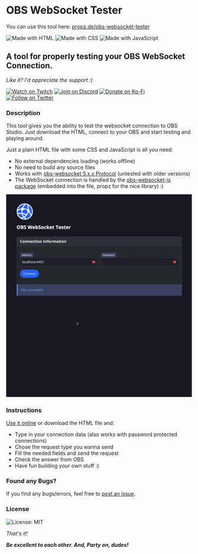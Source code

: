 # __OBS WebSocket Tester__

You can use this tool here:
[propz.de/obs-websocket-tester](https://propz.de/obs-websocket-tester/)

![Made with HTML](https://img.shields.io/static/v1?label&message=HTML&color=e34c26&logo=html5&logoColor=fff)
![Made with CSS](https://img.shields.io/static/v1?label&message=CSS&color=304cdc&logo=css3&logoColor=fff)
![Made with JavaScript](https://img.shields.io/static/v1?label&message=JavaScript&color=f0db4f&logo=javascript&logoColor=323330)

## __A tool for properly testing your OBS WebSocket Connection.__

_Like it? I'd appreciate the support :)_

[![Watch on Twitch](https://img.shields.io/static/v1?label=Watch%20on&message=Twitch&color=bf94ff&logo=twitch&logoColor=fff)](https://propz.de/twitch/)
[![Join on Discord](https://img.shields.io/static/v1?label=Join%20on&message=Discord&color=7289da&logo=discord&logoColor=fff)](https://propz.de/discord/)
[![Donate on Ko-Fi](https://img.shields.io/static/v1?label=Donate%20on&message=Ko-Fi&color=ff5f5f&logo=kofi&logoColor=fff)](https://propz.de/kofi/)
[![Follow on Twitter](https://img.shields.io/static/v1?label=Follow%20on&message=Twitter&color=1DA1F2&logo=twitter&logoColor=fff)](https://propz.de/twitter/)

### __Description__

This tool gives you the ability to test the websocket connection to OBS Studio. Just download the HTML, connect to your OBS and start testing and playing around.

Just a plain HTML file with some CSS and JavaScript is all you need:
- No external dependencies loading (works offline)
- No need to build any source files
- Works with [obs-websocket 5.x.x Protocol](https://github.com/obsproject/obs-websocket/blob/d5077fca03a47144f7c0eb81b5d3278186e31d59/docs/generated/protocol.md) (untested with older versions)
- The WebSocket connection is handled by the [obs-websocket-js package](https://github.com/obs-websocket-community-projects/obs-websocket-js) (embedded into the file, propz for the nice library) :)

![OBS WebSocket Tester Screenshot](https://github.com/pr0pz/obs-websocket-tester/blob/main/screenshot.gif?raw=true)


### __Instructions__

[Use it online](https://propz.de/obs-websocket-tester/) or download the HTML file and:
- Type in your connection data (also works with password protected connections)
- Chose the request type you wanna send
- Fill the needed fields and send the request
- Check the answer from OBS
- Have fun building your own stuff :)


### __Found any Bugs?__

If you find any bugs/errors, feel free to [post an issue](https://github.com/pr0pz/obs-websocket-tester/issues).


### __License__

![License: MIT](https://img.shields.io/badge/license-MIT-green)

_That's it!_

___Be excellent to each other. And, Party on, dudes!___